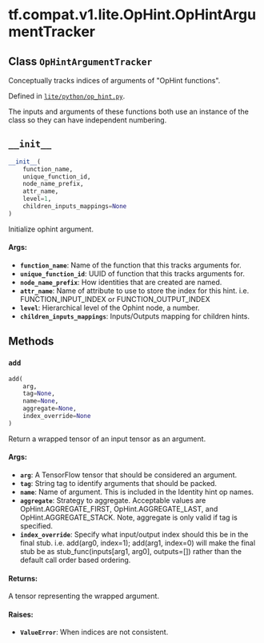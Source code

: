 <div itemscope itemtype="http://developers.google.com/ReferenceObject">
<meta itemprop="name" content="tf.compat.v1.lite.OpHint.OpHintArgumentTracker" />
<meta itemprop="path" content="Stable" />
<meta itemprop="property" content="__init__"/>
<meta itemprop="property" content="add"/>
</div>

# tf.compat.v1.lite.OpHint.OpHintArgumentTracker

## Class `OpHintArgumentTracker`

Conceptually tracks indices of arguments of "OpHint functions".





Defined in [`lite/python/op_hint.py`](/code/stable/tensorflow/lite/python/op_hint.py).

<!-- Placeholder for "Used in" -->

The inputs and arguments of these functions both use an instance
of the class so they can have independent numbering.

<h2 id="__init__"><code>__init__</code></h2>

``` python
__init__(
    function_name,
    unique_function_id,
    node_name_prefix,
    attr_name,
    level=1,
    children_inputs_mappings=None
)
```

Initialize ophint argument.


#### Args:


* <b>`function_name`</b>: Name of the function that this tracks arguments for.
* <b>`unique_function_id`</b>: UUID of function that this tracks arguments for.
* <b>`node_name_prefix`</b>: How identities that are created are named.
* <b>`attr_name`</b>: Name of attribute to use to store the index for this hint.
  i.e. FUNCTION_INPUT_INDEX or FUNCTION_OUTPUT_INDEX
* <b>`level`</b>: Hierarchical level of the Ophint node, a number.
* <b>`children_inputs_mappings`</b>: Inputs/Outputs mapping for children hints.



## Methods

<h3 id="add"><code>add</code></h3>

``` python
add(
    arg,
    tag=None,
    name=None,
    aggregate=None,
    index_override=None
)
```

Return a wrapped tensor of an input tensor as an argument.


#### Args:


* <b>`arg`</b>: A TensorFlow tensor that should be considered an argument.
* <b>`tag`</b>: String tag to identify arguments that should be packed.
* <b>`name`</b>: Name of argument. This is included in the Identity hint op names.
* <b>`aggregate`</b>: Strategy to aggregate.
Acceptable values are OpHint.AGGREGATE_FIRST, OpHint.AGGREGATE_LAST,
  and OpHint.AGGREGATE_STACK.
  Note, aggregate is only valid if tag is specified.
* <b>`index_override`</b>: Specify what input/output index should this be in the
  final stub. i.e. add(arg0, index=1); add(arg1, index=0) will make the
  final stub be as stub_func(inputs[arg1, arg0], outputs=[]) rather than
  the default call order based ordering.


#### Returns:

A tensor representing the wrapped argument.



#### Raises:


* <b>`ValueError`</b>: When indices are not consistent.



